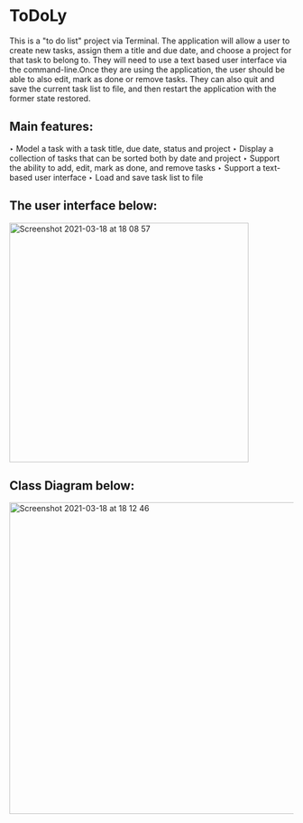 
# ToDoLy

This is a "to do list" project via Terminal. The application will allow a user to create
new tasks, assign them a title and due date, and choose a project for that task to belong
to. They will need to use a text based user interface via the command-line.Once they are using the application,
the user should be able to also edit, mark as done or remove tasks. They can also quit
and save the current task list to file, and then restart the application with the former
state restored. 

## Main features:
‣ Model a task with a task title, due date, status and project
‣ Display a collection of tasks that can be sorted both by date and project
‣ Support the ability to add, edit, mark as done, and remove tasks
‣ Support a text-based user interface
‣ Load and save task list to file

## The user interface below:

<img width="424" alt="Screenshot 2021-03-18 at 18 08 57" src="https://user-images.githubusercontent.com/78846716/111668424-06392b00-8816-11eb-8ea0-d6dedf8bdcc4.png">

## Class Diagram below:

<img width="552" alt="Screenshot 2021-03-18 at 18 12 46" src="https://user-images.githubusercontent.com/78846716/111669028-abec9a00-8816-11eb-8efb-cf2312ebd1fd.png">
